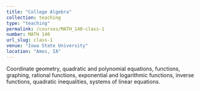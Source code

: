 ```yaml
---
title: "College Algebra"
collection: teaching
type: "teaching"
permalink: /courses/MATH_140-class-1
number: MATH 140
url_slug: class-1
venue: "Iowa State University"
location: "Ames, IA"
---
```


Coordinate geometry, quadratic and polynomial equations, functions, graphing, rational functions, exponential and logarithmic functions, inverse functions, quadratic inequalities, systems of linear equations.
